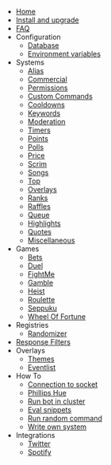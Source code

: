 * [Home](_master/)
* [Install and upgrade](_master/install-and-upgrade.md)
* [FAQ](_master/faq.md)
* Configuration
  * [Database](_master/configuration/database.md)
  * [Environment variables](_master/configuration/env.md)
* Systems
  * [Alias](_master/systems/alias.md)
  * [Commercial](_master/systems/commercial.md)
  * [Permissions](_master/systems/permissions.md)
  * [Custom Commands](_master/systems/custom-commands.md)
  * [Cooldowns](_master/systems/cooldowns.md)
  * [Keywords](_master/systems/keywords.md)
  * [Moderation](_master/systems/moderation.md)
  * [Timers](_master/systems/timers.md)
  * [Points](_master/systems/points.md)
  * [Polls](_master/systems/polls.md)
  * [Price](_master/systems/price.md)
  * [Scrim](_master/systems/scrim.md)
  * [Songs](_master/systems/songs.md)
  * [Top](_master/systems/top.md)
  * [Overlays](_master/systems/overlays.md)
  * [Ranks](_master/systems/ranks.md)
  * [Raffles](_master/systems/raffles.md)
  * [Queue](_master/systems/queue.md)
  * [Highlights](_master/systems/highlights.md)
  * [Quotes](_master/systems/quotes.md)
  * [Miscellaneous](_master/systems/miscellaneous.md)
* Games
  * [Bets](_master/games/bets.md)
  * [Duel](_master/games/duel.md)
  * [FightMe](_master/games/fightme.md)
  * [Gamble](_master/games/gamble.md)
  * [Heist](_master/games/heist.md)
  * [Roulette](_master/games/roulette.md)
  * [Seppuku](_master/games/seppuku.md)
  * [Wheel Of Fortune](_master/games/wheelOfFortune.md)
* Registries
  * [Randomizer](/registries/randomizer.md)
* [Response Filters](_master/filters/all.md)
* Overlays
  * [Themes](_master/overlays/themes.md)
  * [Eventlist](_master/overlays/eventlist.md)
* How To
  * [Connection to socket](_master/howto/connection-to-socket.md)
  * [Phillips Hue](_master/howto/phillipshue.md)
  * [Run bot in cluster](_master/howto/run-bot-in-cluster.md)
  * [Eval snippets](_master/howto/eval.md)
  * [Run random command](_master/howto/run-random-command.md)
  * [Write own system](_master/howto/write-own-system.md)
* Integrations
  * [Twitter](_master/integrations/twitter.md)
  * [Spotify](_master/integrations/spotify.md)